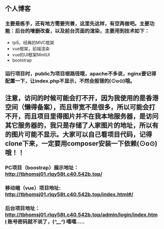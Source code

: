 ## 个人博客
### 主要是练手，还有地方需要完善，这里先这样，有空再做吧。主要功能：后台的增删改查，以及前台页面的渲染，主要用到技术如下：
* tp5，经典的MVC框架
* vue框架，前端渲染
* vue的UI框架MintUI
* bootstrap

### 运行项目时，public为项目根路径哦，apache不多说，nginx要记得配置一下，让index.php不显示，不然会报错的(⊙o⊙)哦。

## 注意，访问的时候可能会打不开，因为我使用的是香港空间（懒得备案），而且带宽不是很多，所以可能会打不开，而且项目里得图片并不在我本地服务器，是访问其它服务器的，我只是存储了人家图片的地址，所以有的图片可能不显示。大家可以自己看项目代码，记得clone下来，一定要用composer安装一下依赖(⊙o⊙)哦！！
### PC项目（boostrap）展示地址：http://tbhomsj01.rlqy58t.c40.542b.top/

### 移动端（vue）项目地址: http://tbhomsj01.rlqy58t.c40.542b.top/index.html#/

### 后台项目地址：http://tbhomsj01.rlqy58t.c40.542b.top/admin/login/index.html 账号密码就不说了，(*^__^*) 嘻嘻.....
